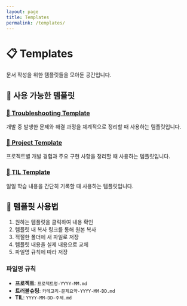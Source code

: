 ```yaml
---
layout: page
title: Templates
permalink: /templates/
---
```


# 📋 Templates

문서 작성을 위한 템플릿들을 모아둔 공간입니다.

## 📝 사용 가능한 템플릿

### [🔧 Troubleshooting Template](troubleshooting-template.md)
개발 중 발생한 문제와 해결 과정을 체계적으로 정리할 때 사용하는 템플릿입니다.

### [📁 Project Template](project-template.md)
프로젝트별 개발 경험과 주요 구현 사항을 정리할 때 사용하는 템플릿입니다.

### [📖 TIL Template](til-template.md)
일일 학습 내용을 간단히 기록할 때 사용하는 템플릿입니다.

## 📖 템플릿 사용법

1. 원하는 템플릿을 클릭하여 내용 확인
2. 템플릿 내 복사 링크를 통해 원본 복사
3. 적절한 폴더에 새 파일로 저장
4. 템플릿 내용을 실제 내용으로 교체
5. 파일명 규칙에 따라 저장

### 파일명 규칙

- **프로젝트**: `프로젝트명-YYYY-MM.md`
- **트러블슈팅**: `카테고리-문제요약-YYYY-MM-DD.md`
- **TIL**: `YYYY-MM-DD-주제.md`